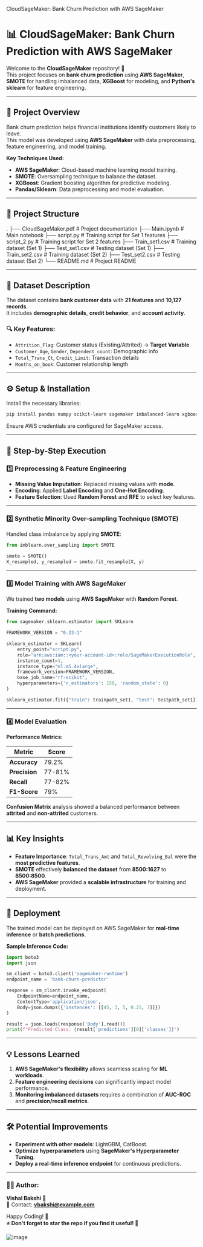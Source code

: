 CloudSageMaker: Bank Churn Prediction with AWS SageMaker

# 📊 CloudSageMaker: Bank Churn Prediction with AWS SageMaker

Welcome to the **CloudSageMaker** repository! 🚀  
This project focuses on **bank churn prediction** using **AWS SageMaker**, **SMOTE** for handling imbalanced data, **XGBoost** for modeling, and **Python's sklearn** for feature engineering.

---

## 🧠 Project Overview

Bank churn prediction helps financial institutions identify customers likely to leave.  
This model was developed using **AWS SageMaker** with data preprocessing, feature engineering, and model training.

**Key Techniques Used:**
- **AWS SageMaker**: Cloud-based machine learning model training.  
- **SMOTE**: Oversampling technique to balance the dataset.  
- **XGBoost**: Gradient boosting algorithm for predictive modeling.  
- **Pandas/Sklearn**: Data preprocessing and model evaluation.  

---

## 📁 Project Structure

.
├── CloudSageMaker.pdf          # Project documentation
├── Main.ipynb                  # Main notebook
├── script.py                   # Training script for Set 1 features
├── script_2.py                 # Training script for Set 2 features
├── Train_set1.csv              # Training dataset (Set 1)
├── Test_set1.csv               # Testing dataset (Set 1)
├── Train_set2.csv              # Training dataset (Set 2)
├── Test_set2.csv               # Testing dataset (Set 2)
└── README.md                   # Project README

---

## 📑 Dataset Description

The dataset contains **bank customer data** with **21 features** and **10,127 records**.  
It includes **demographic details**, **credit behavior**, and **account activity**.

### 🔍 Key Features:

- `Attrition_Flag`: Customer status (Existing/Attrited) → **Target Variable**  
- `Customer_Age`, `Gender`, `Dependent_count`: Demographic info  
- `Total_Trans_Ct`, `Credit_Limit`: Transaction details  
- `Months_on_book`: Customer relationship length  

---

## ⚙️ Setup & Installation

Install the necessary libraries:

```bash
pip install pandas numpy scikit-learn sagemaker imbalanced-learn xgboost boto3
```

Ensure AWS credentials are configured for SageMaker access.

---

## 🔨 Step-by-Step Execution

### 1️⃣ Preprocessing & Feature Engineering

- **Missing Value Imputation**: Replaced missing values with **mode**.  
- **Encoding**: Applied **Label Encoding** and **One-Hot Encoding**.  
- **Feature Selection**: Used **Random Forest** and **RFE** to select key features.

---

### 2️⃣ Synthetic Minority Over-sampling Technique (SMOTE)

Handled class imbalance by applying **SMOTE**:

```python
from imblearn.over_sampling import SMOTE

smote = SMOTE()
X_resampled, y_resampled = smote.fit_resample(X, y)
```

---

### 3️⃣ Model Training with AWS SageMaker

We trained **two models** using **AWS SageMaker** with **Random Forest**.

**Training Command:**

```python
from sagemaker.sklearn.estimator import SKLearn

FRAMEWORK_VERSION = "0.23-1"

sklearn_estimator = SKLearn(
    entry_point="script.py",
    role="arn:aws:iam::<your-account-id>:role/SageMakerExecutionRole",
    instance_count=1,
    instance_type="ml.m5.4xlarge",
    framework_version=FRAMEWORK_VERSION,
    base_job_name="rf-scikit",
    hyperparameters={'n_estimators': 150, 'random_state': 0}
)

sklearn_estimator.fit({"train": trainpath_set1, "test": testpath_set1})
```

---

### 4️⃣ Model Evaluation

**Performance Metrics:**

| **Metric**       | **Score** |
|-------------------|----------|
| **Accuracy**      | 79.2%    |
| **Precision**     | 77-81%   |
| **Recall**        | 77-82%   |
| **F1-Score**      | 79%      |

**Confusion Matrix** analysis showed a balanced performance between **attrited** and **non-attrited** customers.

---

## 📊 Key Insights

- **Feature Importance**: `Total_Trans_Amt` and `Total_Revolving_Bal` were the **most predictive features**.  
- **SMOTE** effectively **balanced the dataset** from **8500:1627** to **8500:8500**.  
- **AWS SageMaker** provided a **scalable infrastructure** for training and deployment.

---

## 🚀 Deployment

The trained model can be deployed on AWS SageMaker for **real-time inference** or **batch predictions**.

**Sample Inference Code:**

```python
import boto3
import json

sm_client = boto3.client('sagemaker-runtime')
endpoint_name = 'bank-churn-predictor'

response = sm_client.invoke_endpoint(
    EndpointName=endpoint_name,
    ContentType='application/json',
    Body=json.dumps({'instances': [[45, 3, 5, 0.25, 7]]})
)

result = json.loads(response['Body'].read())
print(f"Predicted Class: {result['predictions'][0]['classes']}")
```

---

## 💡 Lessons Learned

1. **AWS SageMaker's flexibility** allows seamless scaling for **ML workloads**.  
2. **Feature engineering decisions** can significantly impact model performance.  
3. **Monitoring imbalanced datasets** requires a combination of **AUC-ROC** and **precision/recall metrics**.

---

## 🛠️ Potential Improvements

- **Experiment with other models**: LightGBM, CatBoost.  
- **Optimize hyperparameters** using **SageMaker's Hyperparameter Tuning**.  
- **Deploy a real-time inference endpoint** for continuous predictions.  

---

### 👨‍💻 Author:  
**Vishal Bakshi** 🎯  
📧 Contact: **vbakshi@example.com**

Happy Coding! 🚀  
**⭐️ Don't forget to star the repo if you find it useful! 🌟**

![image](https://github.com/user-attachments/assets/ac799ad2-27cd-4f47-9767-8a520d8b6e64)
